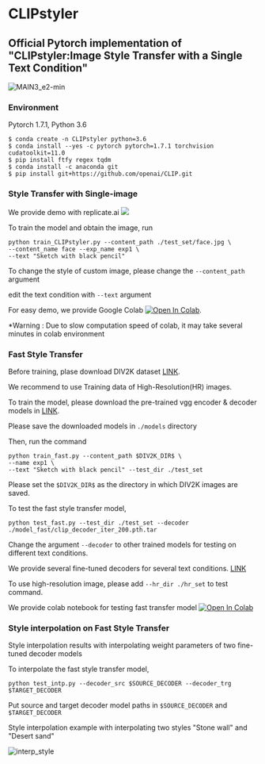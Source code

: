 # CLIPstyler
## Official Pytorch implementation of "CLIPstyler:Image Style Transfer with a Single Text Condition"

![MAIN3_e2-min](https://user-images.githubusercontent.com/94511035/142139437-9d91f39e-b3d7-46cf-b43b-cb7fdead69a8.png)

### Environment
Pytorch 1.7.1, Python 3.6

```
$ conda create -n CLIPstyler python=3.6
$ conda install --yes -c pytorch pytorch=1.7.1 torchvision cudatoolkit=11.0
$ pip install ftfy regex tqdm
$ conda install -c anaconda git
$ pip install git+https://github.com/openai/CLIP.git
```

### Style Transfer with Single-image
We provide demo with replicate.ai 
<a href="https://replicate.ai/paper11667/clipstyler"><img src="https://img.shields.io/static/v1?label=Replicate&message=Demo and Docker Image&color=blue"></a>

To train the model and obtain the image, run

```
python train_CLIPstyler.py --content_path ./test_set/face.jpg \
--content_name face --exp_name exp1 \
--text "Sketch with black pencil"
```

To change the style of custom image, please change the ```--content_path``` argument

edit the text condition with ```--text``` argument

For easy demo, we provide Google Colab [![Open In Colab](https://colab.research.google.com/assets/colab-badge.svg)](https://colab.research.google.com/drive/1dg8PXi-TVtzdpbaoI7ty72SSY7xdBgwo?usp=sharing).

*Warning : Due to slow computation speed of colab, it may take several minutes in colab environment

### Fast Style Transfer
Before training, plase download DIV2K dataset [LINK](https://data.vision.ee.ethz.ch/cvl/DIV2K/).

We recommend to use Training data of High-Resolution(HR) images.

To train the model, please download the pre-trained vgg encoder & decoder models in [LINK](https://drive.google.com/drive/folders/17UDzXtp9IZlerFjGly3QEm2uU3yi7siO?usp=sharing).

Please save the downloaded models in ```./models``` directory

Then, run the command

```
python train_fast.py --content_path $DIV2K_DIR$ \
--name exp1 \
--text "Sketch with black pencil" --test_dir ./test_set
```

Please set the ```$DIV2K_DIR$``` as the directory in which DIV2K images are saved.

To test the fast style transfer model, 

```
python test_fast.py --test_dir ./test_set --decoder ./model_fast/clip_decoder_iter_200.pth.tar
```

Change the argument ```--decoder``` to other trained models for testing on different text conditions.

We provide several fine-tuned decoders for several text conditions. [LINK](https://drive.google.com/drive/folders/1U-4tEigPaJxfXRMnEdRDtyQ99O5ondrs?usp=sharing)

To use high-resolution image, please add ```--hr_dir ./hr_set``` to test command. 

We provide colab notebook for testing fast transfer model [![Open In Colab](https://colab.research.google.com/assets/colab-badge.svg)](https://colab.research.google.com/drive/1sdvRuBECA48sPPlBb7UTOuk9peGggdI9?usp=sharing)

### Style interpolation on Fast Style Transfer

Style interpolation results with interpolating weight parameters of two fine-tuned decoder models


To interpolate the fast style transfer model, 

```
python test_intp.py --decoder_src $SOURCE_DECODER --decoder_trg $TARGET_DECODER
```

Put source and target decoder model paths in ```$SOURCE_DECODER``` and ```$TARGET_DECODER```

Style interpolation example with interpolating two styles "Stone wall" and "Desert sand"

![interp_style](https://user-images.githubusercontent.com/94511035/150737816-e1bd4339-16b7-45cc-bdc7-dfc0af7cf306.jpg)
